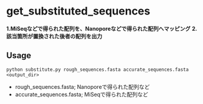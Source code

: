 # get_substituted_sequences
**1.MiSeqなどで得られた配列を、Nanoporeなどで得られた配列へマッピング**
**2.該当箇所が置換された後者の配列を出力**

## Usage
```
python substitute.py rough_sequences.fasta accurate_sequences.fasta <output_dir>
```
- rough_sequences.fasta; Nanoporeで得られた配列など
- accurate_sequences.fasta; MiSeqで得られた配列など
